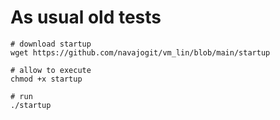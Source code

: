 # As usual old tests


```
# download startup 
wget https://github.com/navajogit/vm_lin/blob/main/startup

# allow to execute
chmod +x startup

# run 
./startup

```
